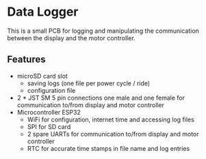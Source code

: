 # Data Logger

This is a small PCB for logging and manipulating the communication between the display and the motor controller.

## Features

* microSD card slot
  * saving logs (one file per power cycle / ride)
  * configuration file
* 2 * JST SM 5 pin connections one male and one female for communication to/from display and motor controller
* Microcontroller ESP32
  * WiFi for configuration, internet time and accessing log files
  * SPI for SD card
  * 2 spare UARTs for communication to/from display and motor controller
  * RTC for accurate time stamps in file name and log entries

